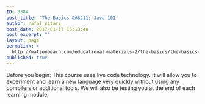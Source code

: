 ```yaml
---
ID: 3384
post_title: 'The Basics &#8211; Java 101'
author: rafal sitarz
post_date: 2017-01-17 16:13:40
post_excerpt: ""
layout: page
permalink: >
  http://watsonbeach.com/educational-materials-2/the-basics/the-basics-java-101/
published: true
---
```

Before you begin: This course uses live code technology. It will allow you to experiment and learn a new language very quickly without using any compilers or additional tools. We will also be testing you at the end of each learning module.